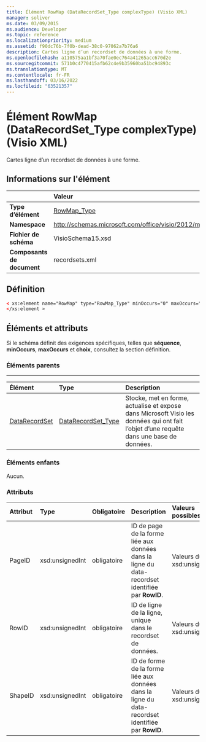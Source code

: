```yaml
---
title: Élément RowMap (DataRecordSet_Type complexType) (Visio XML)
manager: soliver
ms.date: 03/09/2015
ms.audience: Developer
ms.topic: reference
ms.localizationpriority: medium
ms.assetid: f90dc76b-7f0b-dead-38c0-97062a7b76a6
description: Cartes ligne d’un recordset de données à une forme.
ms.openlocfilehash: a110575aa1bf3a70fae0ec764a41265acc670d2e
ms.sourcegitcommit: 571b0c4770415afb62c4e9b35960ba51bc94893c
ms.translationtype: MT
ms.contentlocale: fr-FR
ms.lasthandoff: 03/16/2022
ms.locfileid: "63521357"
---
```

# <a name="rowmap-element-datarecordset_type-complextype-visio-xml"></a>Élément RowMap (DataRecordSet_Type complexType) (Visio XML)

Cartes ligne d’un recordset de données à une forme.
  
## <a name="element-information"></a>Informations sur l'élément

||Valeur |
|:-----|:-----|
|**Type d’élément** <br/> |[RowMap_Type](rowmap_type-complextypevisio-xml.md) <br/> |
|**Namespace** <br/> |http://schemas.microsoft.com/office/visio/2012/main  <br/> |
|**Fichier de schéma** <br/> |VisioSchema15.xsd  <br/> |
|**Composants de document** <br/> |recordsets.xml  <br/> |
   
## <a name="definition"></a>Définition

```XML
< xs:element name="RowMap" type="RowMap_Type" minOccurs="0" maxOccurs="unbounded" >
</xs:element >
```

## <a name="elements-and-attributes"></a>Éléments et attributs

Si le schéma définit des exigences spécifiques, telles que **séquence**, **minOccurs**, **maxOccurs** et **choix**, consultez la section définition. 
  
### <a name="parent-elements"></a>Éléments parents

****

|**Élément**|**Type**|**Description**|
|:-----|:-----|:-----|
|[DataRecordSet](datarecordset-element-datarecordsets_type-complextypevisio-xml.md) <br/> |[DataRecordSet_Type](datarecordset_type-complextypevisio-xml.md) <br/> |Stocke, met en forme, actualise et expose dans Microsoft Visio les données qui ont fait l’objet d’une requête dans une base de données. |
   
### <a name="child-elements"></a>Éléments enfants

Aucun.
  
### <a name="attributes"></a>Attributs

|**Attribut**|**Type**|**Obligatoire**|**Description**|**Valeurs possibles**|
|:-----|:-----|:-----|:-----|:-----|
|PageID  <br/> |xsd:unsignedInt  <br/> |obligatoire  <br/> |ID de page de la forme liée aux données dans la ligne du data-recordset identifiée par **RowID**. |Valeurs du type xsd:unsignedInt. |
|RowID  <br/> |xsd:unsignedInt  <br/> |obligatoire  <br/> |ID de ligne de la ligne, unique dans le recordset de données. |Valeurs du type xsd:unsignedInt. |
|ShapeID  <br/> |xsd:unsignedInt  <br/> |obligatoire  <br/> |ID de forme de la forme liée aux données dans la ligne du data-recordset identifiée par **RowID**. |Valeurs du type xsd:unsignedInt. |
   

